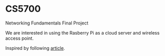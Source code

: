 # CS5700
Networking Fundamentals Final Project    

We are interested in using the Rasberry Pi as a cloud server and wireless access point.   

Inspired by following [article](https://learn.adafruit.com/digital-free-library/).
